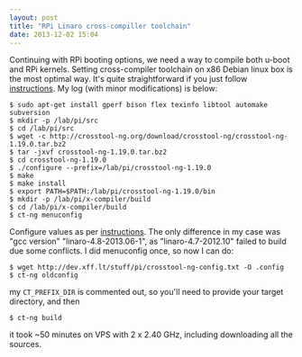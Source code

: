 ```yaml
---
layout: post
title: "RPi Linaro cross-compiller toolchain"
date: 2013-12-02 15:04 
---
```


Continuing with RPi booting options, we need a way to compile both u-boot and RPi kernels.
Setting cross-compiler toolchain on x86 Debian linux box is the most optimal way.
It's quite straightforward if you just follow [instructions](http://elinux.org/RPi_Linaro_GCC_Compilation">instructions).
My log (with minor modifications) is below:

~~~
$ sudo apt-get install gperf bison flex texinfo libtool automake subversion
$ mkdir -p /lab/pi/src
$ cd /lab/pi/src
$ wget -c http://crosstool-ng.org/download/crosstool-ng/crosstool-ng-1.19.0.tar.bz2
$ tar -jxvf crosstool-ng-1.19.0.tar.bz2
$ cd crosstool-ng-1.19.0
$ ./configure --prefix=/lab/pi/crosstool-ng-1.19.0
$ make
$ make install
$ export PATH=$PATH:/lab/pi/crosstool-ng-1.19.0/bin
$ mkdir -p /lab/pi/x-compiler/build
$ cd /lab/pi/x-compiler/build
$ ct-ng menuconfig
~~~

Configure values as per [instructions](http://elinux.org/RPi_Linaro_GCC_Compilation#Build_GCC_Linaro).
The only difference in my case was "gcc version" "linaro-4.8-2013.06-1", as "linaro-4.7-2012.10" failed to build due some conflicts.
I did menuconfig once, so now I can do:

~~~
$ wget http://dev.xff.lt/stuff/pi/crosstool-ng-config.txt -O .config
$ ct-ng oldconfig
~~~

my `CT_PREFIX_DIR` is commented out, so you'll need to provide your target directory, and then

~~~
$ ct-ng build
~~~

it took ~50 minutes on VPS with 2 x 2.40 GHz, including downloading all the sources.</p> 

